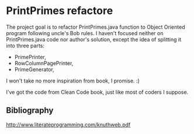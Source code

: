 # PrintPrimes refactore
The project goal is to refactor PrintPrimes.java function to Object Oriented program following uncle's Bob rules. I haven't focused neither on PrintPrimes.java code nor author's solution, except the idea of splitting it into three parts:

- PrimePrinter,
- RowColumnPagePrinter,
- PrimeGenerator,

I won't take no more inspiration from book, I promise. :)

I've got the code from Clean Code book, just like most of coders I suppose. 


## Bibliography
http://www.literateprogramming.com/knuthweb.pdf
